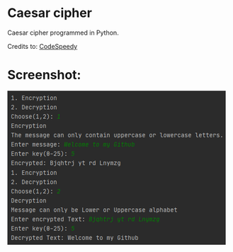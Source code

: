 # Caesar cipher

Caesar cipher programmed in Python.

Credits to: [CodeSpeedy](https://www.codespeedy.com/encryption-and-decryption-of-string-in-python/)

# Screenshot:

![alt text](https://github.com/math-reis/basic-projects/blob/main/caesar-cipher/image.png?raw=true)
